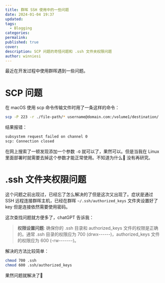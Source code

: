 ```yaml
---
title: 群晖 SSH 使用中的一些问题
date: 2024-01-04 19:37
updated: 
tags:
  - Blogging
categories: 
permalink: 
published: true
cover: 
description: SCP 问题的奇怪问题和 .ssh 文件夹权限问题
author: winniesi
---
```


最近在开发过程中使用群晖遇到一些问题。

# SCP 问题

在 macOS 使用 scp 命令传输文件时用了一条这样的命令：

```bash
scp -P 223 -r ./file-path/* username@domain.com:/volume1/destination/
```

结果报错：

```bash
subsystem request failed on channel 0
scp: Connection closed
```

在网上搜索了一顿发现添加一个参数 `-O` 就可以了，果然可以。但是当我在 Linux 里面部署时就需要去掉这个参数才能正常使用。不知道为什么🤷 没有再研究。

# .ssh 文件夹权限问题

这个问题之前出现过，已经忘了怎么解决的了但是这次又出现了。症状是通过 SSH 远程连接群晖主机，已经在群晖 `~/.ssh/authorized_keys` 文件夹设置好了 key 但是连接依然需要使用密码。

这次查找问题就方便多了，chatGPT 告诉我：

> **权限设置问题**: 确保你的 .ssh 目录和 authorized_keys 文件的权限是正确的。通常 .ssh 目录的权限应为 700 (drwx------)，authorized_keys 文件的权限应为 600 (-rw-------)。

解决的方法比较简单：

```bash
chmod 700 .ssh
chmod 600 .ssh/authorized_keys
```

果然问题就解决了🙇